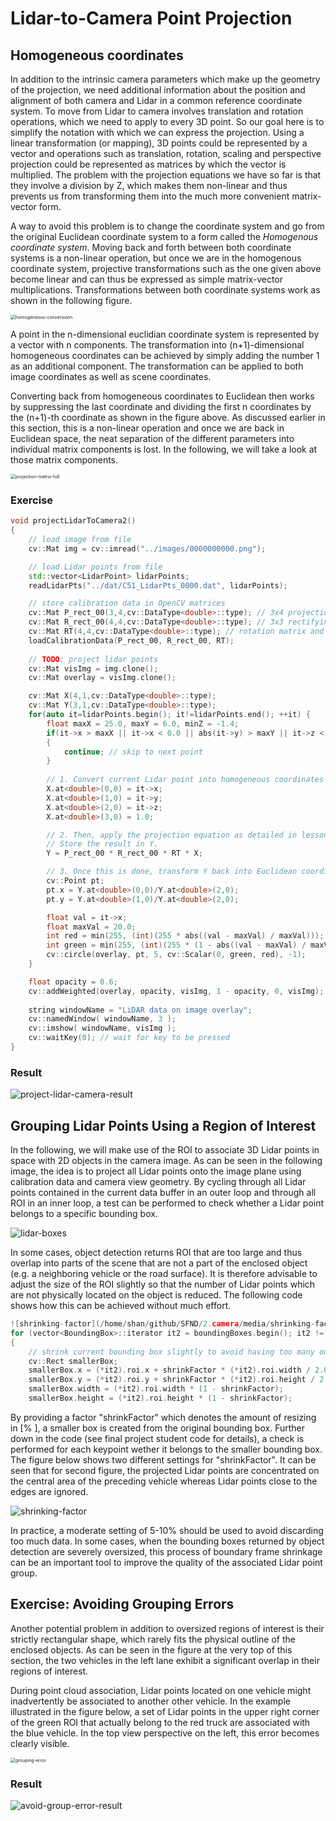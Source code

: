 #  Lidar-to-Camera Point Projection

## Homogeneous coordinates

In addition to the intrinsic camera parameters which make up the geometry of the projection, we need additional information about the position and alignment of both camera and Lidar in a common reference coordinate system. To move from Lidar to camera involves translation and rotation operations, which we need to apply to every 3D point. So our goal here is to simplify the notation with which we can express the projection. Using a linear transformation (or mapping), 3D points could be represented by a vector and operations such as translation, rotation, scaling and perspective projection could be represented as matrices by which the vector is multiplied. The problem with the projection equations we have so far is that they involve a division by Z, which makes them non-linear and thus prevents us from transforming them into the much more convenient matrix-vector form.

A way to avoid this problem is to change the coordinate system and go from the original Euclidean coordinate system to a form called the *Homogenous coordinate system*. Moving back and forth between both coordinate systems is a non-linear operation, but once we are in the homogenous coordinate system, projective transformations such as the one given above become linear and can thus be expressed as simple matrix-vector multiplications. Transformations between both coordinate systems work as shown in the following figure.

<img src="media/homogeneous-conversionn.png" alt="homogeneous-conversionn" style="zoom:50%;" />

A point in the n-dimensional euclidian coordinate system is represented by a vector with n components. The transformation into (n+1)-dimensional homogeneous coordinates can be achieved by simply adding the number 1 as an additional component. The transformation can be applied to both image coordinates as well as scene coordinates.

Converting back from homogeneous coordinates to Euclidean then works by suppressing the last coordinate and dividing the first n coordinates by the (n+1)-th coordinate as shown in the figure above. As discussed earlier in this section, this is a non-linear operation and once we are back in Euclidean space, the neat separation of the different parameters into individual matrix components is lost. In the following, we will take a look at those matrix components.

<img src="media/projection-metrix-full.png" alt="projection-metrix-full" style="zoom:50%;" />

### Exercise

```c++
void projectLidarToCamera2()
{
    // load image from file
    cv::Mat img = cv::imread("../images/0000000000.png");

    // load Lidar points from file
    std::vector<LidarPoint> lidarPoints;
    readLidarPts("../dat/C51_LidarPts_0000.dat", lidarPoints);

    // store calibration data in OpenCV matrices
    cv::Mat P_rect_00(3,4,cv::DataType<double>::type); // 3x4 projection matrix after rectification
    cv::Mat R_rect_00(4,4,cv::DataType<double>::type); // 3x3 rectifying rotation to make image planes co-planar
    cv::Mat RT(4,4,cv::DataType<double>::type); // rotation matrix and translation vector
    loadCalibrationData(P_rect_00, R_rect_00, RT);
    
    // TODO: project lidar points
    cv::Mat visImg = img.clone();
    cv::Mat overlay = visImg.clone();

    cv::Mat X(4,1,cv::DataType<double>::type);
    cv::Mat Y(3,1,cv::DataType<double>::type);
    for(auto it=lidarPoints.begin(); it!=lidarPoints.end(); ++it) {
        float maxX = 25.0, maxY = 6.0, minZ = -1.4; 
        if(it->x > maxX || it->x < 0.0 || abs(it->y) > maxY || it->z < minZ || it->r<0.01 )
        {
            continue; // skip to next point
        }
      
        // 1. Convert current Lidar point into homogeneous coordinates and store it in the 4D variable X.
        X.at<double>(0,0) = it->x;
        X.at<double>(1,0) = it->y;
        X.at<double>(2,0) = it->z;
        X.at<double>(3,0) = 1.0;

        // 2. Then, apply the projection equation as detailed in lesson 5.1 to map X onto the image plane of the camera. 
        // Store the result in Y.
        Y = P_rect_00 * R_rect_00 * RT * X;

        // 3. Once this is done, transform Y back into Euclidean coordinates and store the result in the variable pt.
        cv::Point pt;
        pt.x = Y.at<double>(0,0)/Y.at<double>(2,0);
        pt.y = Y.at<double>(1,0)/Y.at<double>(2,0);

        float val = it->x;
        float maxVal = 20.0;
        int red = min(255, (int)(255 * abs((val - maxVal) / maxVal)));
        int green = min(255, (int)(255 * (1 - abs((val - maxVal) / maxVal))));
        cv::circle(overlay, pt, 5, cv::Scalar(0, green, red), -1);
    }

    float opacity = 0.6;
    cv::addWeighted(overlay, opacity, visImg, 1 - opacity, 0, visImg);
    
    string windowName = "LiDAR data on image overlay";
    cv::namedWindow( windowName, 3 );
    cv::imshow( windowName, visImg );
    cv::waitKey(0); // wait for key to be pressed
}
```

### Result

![project-lidar-camera-result](media/project-lidar-camera-result.png)



## Grouping Lidar Points Using a Region of Interest

In the following, we will make use of the ROI to associate 3D Lidar points in space with 2D objects in the camera image. As can be seen in the following image, the idea is to project all Lidar points onto the image plane using calibration data and camera view geometry. By cycling through all Lidar points contained in the current data buffer in an outer loop and through all ROI in an inner loop, a test can be performed to check whether a Lidar point belongs to a specific bounding box.

![lidar-boxes](media/lidar-boxes.png)



In some cases, object detection returns ROI that are too large and thus overlap into parts of the scene that are not a part of the enclosed object (e.g. a neighboring vehicle or the road surface). It is therefore advisable to adjust the size of the ROI slightly so that the number of Lidar points which are not physically located on the object is reduced. The following code shows how this can be achieved without much effort.

```c++
![shrinking-factor](/home/shan/github/SFND/2.camera/media/shrinking-factor.png)vector<vector<BoundingBox>::iterator> enclosingBoxes; // pointers to all bounding boxes which enclose the current Lidar point
for (vector<BoundingBox>::iterator it2 = boundingBoxes.begin(); it2 != boundingBoxes.end(); ++it2)
{
    // shrink current bounding box slightly to avoid having too many outlier points around the edges
    cv::Rect smallerBox;
    smallerBox.x = (*it2).roi.x + shrinkFactor * (*it2).roi.width / 2.0;
    smallerBox.y = (*it2).roi.y + shrinkFactor * (*it2).roi.height / 2.0;
    smallerBox.width = (*it2).roi.width * (1 - shrinkFactor);
    smallerBox.height = (*it2).roi.height * (1 - shrinkFactor);
```

By providing a factor "shrinkFactor" which denotes the amount of resizing in [% ], a smaller box is created from the original bounding box. Further down in the code (see final project student code for details), a check is performed for each keypoint wether it belongs to the smaller bounding box. The figure below shows two different settings for "shrinkFactor". It can be seen that for second figure, the projected Lidar points are concentrated on the central area of the preceding vehicle whereas Lidar points close to the edges are ignored.

![shrinking-factor](media/shrinking-factor.png)

In practice, a moderate setting of 5-10% should be used to avoid discarding too much data. In some cases, when the bounding boxes returned by object detection are severely oversized, this process of boundary frame shrinkage can be an important tool to improve the quality of the associated Lidar point group.

## Exercise: Avoiding Grouping Errors

Another potential problem in addition to oversized regions of interest is their strictly rectangular shape, which rarely fits the physical outline of the enclosed objects. As can be seen in the figure at the very top of this section, the two vehicles in the left lane exhibit a significant overlap in their regions of interest.

During point cloud association, Lidar points located on one vehicle might inadvertently be associated to another other vehicle. In the example illustrated in the figure below, a set of Lidar points in the upper right corner of the green ROI that actually belong to the red truck are associated with the blue vehicle. In the top view perspective on the left, this error becomes clearly visible.

<img src="media/grouping-error.png" alt="grouping-error" style="zoom:50%;" />



### Result

![avoid-group-error-result](media/avoid-group-error-result.png)



